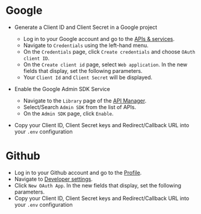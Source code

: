 # Google

- Generate a Client ID and Client Secret in a Google project
    - Log in to your Google account and go to the [APIs & services](https://console.developers.google.com/projectselector/apis/credentials).
    - Navigate to `Credentials` using the left-hand menu.
    - On the `Credentials` page, click `Create credentials` and choose `OAuth client ID`.
    - On the `Create client id` page, select `Web application`. In the new fields that display, set the following parameters.
    - Your `Client Id` and `Client Secret` will be displayed.

- Enable the Google Admin SDK Service

    - Navigate to the `Library` page of the [API Manager](https://console.developers.google.com/apis/dashboard).
    - Select/Search `Admin SDK` from the list of APIs.
    - On the `Admin SDK` page, click `Enable`.

- Copy your Client ID,  Client Secret keys and Redirect/Callback URL into your `.env` configuration


# Github
- Log in to your Github account and go to the [Profile](https://github.com/settings/profile).
- Navigate to [Developer settings](https://github.com/settings/developers).
- Click `New OAuth App`. In the new fields that display, set the following parameters.
- Copy your Client ID,  Client Secret keys and Redirect/Callback URL into your `.env` configuration